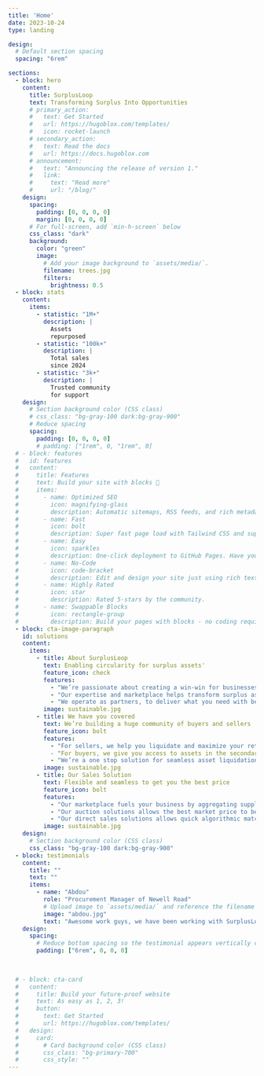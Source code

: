 ```yaml
---
title: 'Home'
date: 2023-10-24
type: landing

design:
  # Default section spacing
  spacing: "6rem"

sections:
  - block: hero
    content:
      title: SurplusLoop
      text: Transforming Surplus Into Opportunities
      # primary_action:
      #   text: Get Started
      #   url: https://hugoblox.com/templates/
      #   icon: rocket-launch
      # secondary_action:
      #   text: Read the docs
      #   url: https://docs.hugoblox.com
      # announcement:
      #   text: "Announcing the release of version 1."
      #   link:
      #     text: "Read more"
      #     url: "/blog/"
    design:
      spacing:
        padding: [0, 0, 0, 0]
        margin: [0, 0, 0, 0]
      # For full-screen, add `min-h-screen` below
      css_class: "dark"
      background:
        color: "green"
        image:
          # Add your image background to `assets/media/`.
          filename: trees.jpg
          filters:
            brightness: 0.5
  - block: stats
    content:
      items:
        - statistic: "1M+"
          description: |
            Assets
            repurposed
        - statistic: "100k+"
          description: |
            Total sales  
            since 2024
        - statistic: "3k+"
          description: |
            Trusted community  
            for support
    design:
      # Section background color (CSS class)
      # css_class: "bg-gray-100 dark:bg-gray-900"
      # Reduce spacing
      spacing:
        padding: [0, 0, 0, 0]
        # padding: ["1rem", 0, "1rem", 0]
  # - block: features
  #   id: features
  #   content:
  #     title: Features
  #     text: Build your site with blocks 🧱
  #     items:
  #       - name: Optimized SEO
  #         icon: magnifying-glass
  #         description: Automatic sitemaps, RSS feeds, and rich metadata take the pain out of SEO and syndication.
  #       - name: Fast
  #         icon: bolt
  #         description: Super fast page load with Tailwind CSS and super fast site building with Hugo.
  #       - name: Easy
  #         icon: sparkles
  #         description: One-click deployment to GitHub Pages. Have your new website live within 5 minutes!
  #       - name: No-Code
  #         icon: code-bracket
  #         description: Edit and design your site just using rich text (Markdown) and configurable YAML parameters.
  #       - name: Highly Rated
  #         icon: star
  #         description: Rated 5-stars by the community.
  #       - name: Swappable Blocks
  #         icon: rectangle-group
  #         description: Build your pages with blocks - no coding required!
  - block: cta-image-paragraph
    id: solutions
    content:
      items:
        - title: About SurplusLoop
          text: Enabling circularity for surplus assets'
          feature_icon: check
          features:
            - "We’re passionate about creating a win-win for businesses and the planet"
            - "Our expertise and marketplace helps transform surplus assets into value-adds"
            - "We operate as partners, to deliver what you need with better results"
          image: sustainable.jpg
        - title: We have you covered
          text: We’re building a huge community of buyers and sellers
          feature_icon: bolt
          features:
            - "For sellers, we help you liquidate and maximize your returns from surplus assets”
            - "For buyers, we give you access to assets in the secondary market at lower prices"
            - "We’re a one stop solution for seamless asset liquidation"
          image: sustainable.jpg
        - title: Our Sales Solution
          text: Flexible and seamless to get you the best price
          feature_icon: bolt
          features:
            - "Our marketplace fuels your business by aggregating supply and demand"
            - "Our auction solutions allows the best market price to be achieved"
            - "Our direct sales solutions allows quick algorithmic matching between buyer and seller"
          image: sustainable.jpg
    design:
      # Section background color (CSS class)
      css_class: "bg-gray-100 dark:bg-gray-900"
  - block: testimonials
    content:
      title: ""
      text: ""
      items:
        - name: "Abdou"
          role: "Procurement Manager of Newell Road"
          # Upload image to `assets/media/` and reference the filename here
          image: "abdou.jpg"
          text: "Awesome work guys, we have been working with SurplusLoop for the past 1 year in repurposing our assets for other organizations"
    design:
      spacing:
        # Reduce bottom spacing so the testimonial appears vertically centered between sections
        padding: ["6rem", 0, 0, 0]
  

        
  # - block: cta-card
  #   content:
  #     title: Build your future-proof website
  #     text: As easy as 1, 2, 3!
  #     button:
  #       text: Get Started
  #       url: https://hugoblox.com/templates/
  #   design:
  #     card:
  #       # Card background color (CSS class)
  #       css_class: "bg-primary-700"
  #       css_style: ""
---
```

